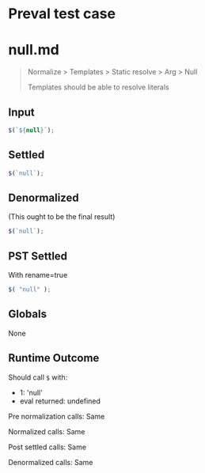 # Preval test case

# null.md

> Normalize > Templates > Static resolve > Arg > Null
>
> Templates should be able to resolve literals

## Input

`````js filename=intro
$(`${null}`);
`````


## Settled


`````js filename=intro
$(`null`);
`````


## Denormalized
(This ought to be the final result)

`````js filename=intro
$(`null`);
`````


## PST Settled
With rename=true

`````js filename=intro
$( "null" );
`````


## Globals


None


## Runtime Outcome


Should call `$` with:
 - 1: 'null'
 - eval returned: undefined

Pre normalization calls: Same

Normalized calls: Same

Post settled calls: Same

Denormalized calls: Same
